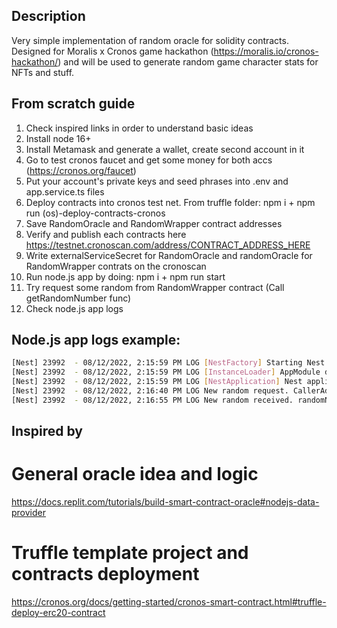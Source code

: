 ## Description

Very simple implementation of random oracle for solidity contracts. 
Designed for Moralis x Cronos game hackathon (https://moralis.io/cronos-hackathon/) and will be used to generate random game character stats for NFTs and stuff.

## From scratch guide
1) Check inspired links in order to understand basic ideas
2) Install node 16+
3) Install Metamask and generate a wallet, create second account in it
4) Go to test cronos faucet and get some money for both accs (https://cronos.org/faucet)
5) Put your account's private keys and seed phrases into .env and app.service.ts files
6) Deploy contracts into cronos test net. From truffle folder: npm i + npm run (os)-deploy-contracts-cronos
7) Save RandomOracle and RandomWrapper contract addresses
8) Verify and publish each contracts here https://testnet.cronoscan.com/address/CONTRACT_ADDRESS_HERE
9) Write externalServiceSecret for RandomOracle and randomOracle for RandomWrapper contrats on the cronoscan
10) Run node.js app by doing: npm i + npm run start
11) Try request some random from RandomWrapper contract (Call getRandomNumber func)
12) Check node.js app logs

## Node.js app logs example:
```bash
[Nest] 23992  - 08/12/2022, 2:15:59 PM LOG [NestFactory] Starting Nest application...
[Nest] 23992  - 08/12/2022, 2:15:59 PM LOG [InstanceLoader] AppModule dependencies initialized +23ms
[Nest] 23992  - 08/12/2022, 2:15:59 PM LOG [NestApplication] Nest application successfully started +83ms
[Nest] 23992  - 08/12/2022, 2:16:40 PM LOG New random request. CallerAddress:0x113A4CeDeDc2ed86C99d82D980B7D3b4F63dac4f, id: 109, min: 10, max: 30, rnd: 30
[Nest] 23992  - 08/12/2022, 2:16:55 PM LOG New random received. randomNumber:30, id: 109
```

## Inspired by

# General oracle idea and logic 
https://docs.replit.com/tutorials/build-smart-contract-oracle#nodejs-data-provider

# Truffle template project and contracts deployment
https://cronos.org/docs/getting-started/cronos-smart-contract.html#truffle-deploy-erc20-contract